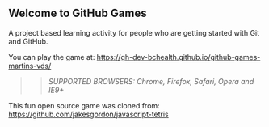 ## Welcome to GitHub Games

A project based learning activity for people who are getting started with Git and GitHub.

You can play the game at: https://gh-dev-bchealth.github.io/github-games-martins-vds/

>> _*SUPPORTED BROWSERS*: Chrome, Firefox, Safari, Opera and IE9+_

This fun open source game was cloned from: https://github.com/jakesgordon/javascript-tetris
